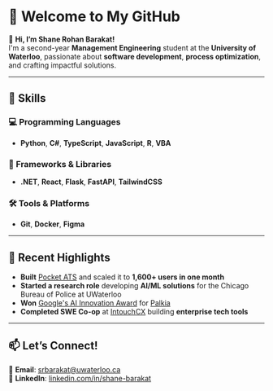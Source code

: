 # 🌌 Welcome to My GitHub  

👋 **Hi, I’m Shane Rohan Barakat!**  
I'm a second-year **Management Engineering** student at the **University of Waterloo**, passionate about **software development**, **process optimization**, and crafting impactful solutions.

---

## 🔧 Skills  

### 💻 Programming Languages  
- **Python**, **C#**, **TypeScript**, **JavaScript**, **R**, **VBA**  

### 🚀 Frameworks & Libraries  
- **.NET**, **React**, **Flask**, **FastAPI**, **TailwindCSS**  

### 🛠️ Tools & Platforms  
- **Git**, **Docker**, **Figma**  

---

## 🚀 Recent Highlights  

- **Built** [Pocket ATS](https://pocket-ats.live) and scaled it to **1,600+ users in one month**  
- **Started a research role** developing **AI/ML solutions** for the Chicago Bureau of Police at UWaterloo
- **Won** [Google's AI Innovation Award](https://www.linkedin.com/posts/shane-barakat_google-just-gave-me-an-award-this-week-activity-7301402460059791360-odks?utm_source=share&utm_medium=member_desktop&rcm=ACoAAEO0kaQBb4F8t7IdP1To-Zp4R2fCmV2LPg4) for [Palkia](https://palkia.me)  
- **Completed SWE Co-op** at [IntouchCX](https://www.intouchcx.com/) building **enterprise tech tools**  

---

## 📫 Let’s Connect!  
📧 **Email**: [srbarakat@uwaterloo.ca](mailto:srbarakat@uwaterloo.ca)  
💼 **LinkedIn**: [linkedin.com/in/shane-barakat](https://linkedin.com/in/shane-barakat)  
